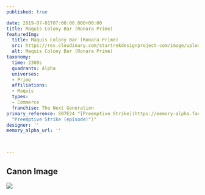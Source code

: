 ```yaml
---
published: true

date: 2019-07-01T07:00:00.000+00:00
title: Maquis Colony Bar (Ronara Prime)
featuredImg:
  title: Maquis Colony Bar (Ronara Prime)
  src: https://res.cloudinary.com/startrekdesignproject-com/image/upload/v1562027770/MaquisColonyRonara.png
  alt: Maquis Colony Bar (Ronara Prime)
taxonomy:
  time: 2300s
  quadrants: Alpha
  universes:
  - Prime
  affiliations:
  - Maquis
  types:
  - Commerce
  franchise: The Next Generation
primary_reference: S07E24 "[Preemptive Strike](https://memory-alpha.fandom.com/wiki/Preemptive_Strike
  "Preemptive Strike (episode)")"
designer: ''
memory_alpha_url: ''



---
```

## Canon Image

![](https://res.cloudinary.com/startrekdesignproject-com/image/upload/v1562027909/TNG-7x24-MaguisColonyRonaraPrime.jpg)